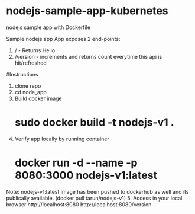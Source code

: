 # nodejs-sample-app-kubernetes
nodejs sample app with Dockerfile

Sample nodejs app
App exposes 2 end-points:

1. / - Returns Hello
2. /version - increments and returns count everytime this api is hit/refreshed

#Instructions

1. clone repo
2. cd node_app
3. Build docker image
	# sudo docker build -t nodejs-v1 .
4. Verify app locally by running container 
	# docker run -d --name <SOMENAME> -p 8080:3000 nodejs-v1:latest
  Note: nodejs-v1:latest image has been pushed to dockerhub as well and its publically available. (docker pull tarun/nodejs-v1)
5. Access in your local browser
  http://localhost:8080
  http://localhost:8080/version
